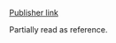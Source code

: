 [Publisher link](https://www.routledge.com/The-Routledge-History-of-Monarchy/Woodacre-Dean-Jones-Rohr-Martin/p/book/9780367727574?srsltid=AfmBOooULDsD9qYxPXLfA0mNaGxxipVEi62KjfLSr-sL6mWwC1PZDstx)

Partially read as reference.